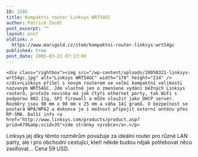 ```yaml
---
ID: 1585
title: Kompaktní router Linksys WRT54GC
author: Patrick Zandl
post_excerpt: ""
layout: post
oldlink: >
  https://www.marigold.cz/item/kompaktni-router-linksys-wrt54gc
published: true
post_date: 2005-03-21 07:13:00
---
```

	<div class="rightbox"><img src="/wp-content/uploads/20050321-linksys-wrt54gc.jpg" alt="Linksys WRT54GC" width="170" height="214" /></div>Linksys přišel s novým routerem ve velmi kompaktní velikosti nazvaným WRT54GC. Jde vlastně jen o zmenšené vydání běžných Linksys routerů, protože novinka má jak čtyři ethernet porty, tak WiFi s podporou 802.11g, SPI firewall a může sloužit jako DHCP server. Rozměry jsou 98 mm x 98 mm x 25 mm a váha 141 gramů. O bezpečnost se postará WPA/WPA2 a dokonce je i možnost připojit externí anténu přes RP-SMA. Další info <a href="http://www.linksys.com/products/product.asp?prid=679&amp;scid=35">zde stránky výrobce</a>.</p>

<p>Linksys jej díky těmto rozměrům považuje za ideální router pro různé LAN párty, ale i pro obchodní cestující, kteří někde budou nějak potřebovat něco zasíťovat... Cena 59 USD.
</p>
